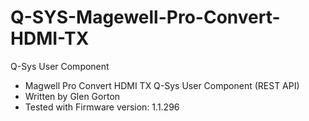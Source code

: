 # Q-SYS-Magewell-Pro-Convert-HDMI-TX
Q-Sys User Component

- Magwell Pro Convert HDMI TX Q-Sys User Component (REST API)
- Written by Glen Gorton
- Tested with Firmware version: 1.1.296
